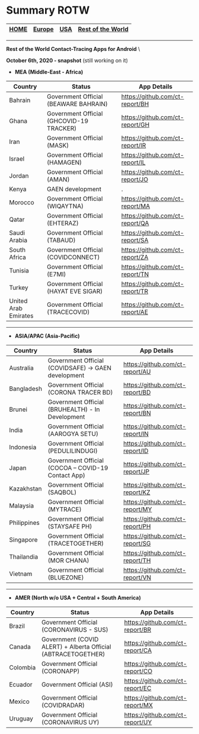 # Summary ROTW

[**HOME**](https://github.com/ct-report/summary) | [Europe](https://github.com/ct-report/summary/blob/master/Europe.md) | [USA](https://github.com/ct-report/summary/blob/master/USA.md) | [Rest of the World](https://github.com/ct-report/summary/blob/master/ROTW.md)
-----|-----|------|-----

-------------------------------------

**Rest of the World Contact-Tracing Apps for Android** \

**October 6th, 2020 - snapshot** (still working on it)

- **MEA (Middle-East - Africa)**

Country | Status | App Details
--------|--------|------------
Bahrain | Government Official (BEAWARE BAHRAIN) | https://github.com/ct-report/BH
Ghana | Government Official (GHCOVID-19 TRACKER) | https://github.com/ct-report/GH
Iran | Government Official (MASK) | https://github.com/ct-report/IR
Israel | Government Official (HAMAGEN) | https://github.com/ct-report/IL
Jordan | Government Official (AMAN) | https://github.com/ct-report/JO
Kenya | GAEN development | .
Morocco | Government Official (WIQAYTNA) | https://github.com/ct-report/MA
Qatar | Government Official (EHTERAZ) | https://github.com/ct-report/QA
Saudi Arabia | Government Official (TABAUD) | https://github.com/ct-report/SA
South Africa | Government Official (COVIDCONNECT) | https://github.com/ct-report/ZA
Tunisia | Government Official (E7MI) | https://github.com/ct-report/TN
Turkey | Government Official (HAYAT EVE SIGAR) | https://github.com/ct-report/TR
United Arab Emirates | Government Official (TRACECOVID) | https://github.com/ct-report/AE

-------------------------------------

- **ASIA/APAC (Asia-Pacific)**

Country | Status | App Details
--------|--------|------------
Australia | Government Official (COVIDSAFE) -> GAEN development | https://github.com/ct-report/AU
Bangladesh | Government Official (CORONA TRACER BD) | https://github.com/ct-report/BD
Brunei | Government Official (BRUHEALTH) - In Development | https://github.com/ct-report/BN
India | Government Official (AAROGYA SETU) | https://github.com/ct-report/IN
Indonesia | Government Official (PEDULILINDUGI) | https://github.com/ct-report/ID
Japan | Government Official (COCOA – COVID-19 Contact App) | https://github.com/ct-report/JP
Kazakhstan | Government Official (SAQBOL) | https://github.com/ct-report/KZ
Malaysia | Government Official (MYTRACE) | https://github.com/ct-report/MY
Philippines | Government Official (STAYSAFE PH) | https://github.com/ct-report/PH
Singapore | Government Official (TRACETOGETHER) | https://github.com/ct-report/SG
Thailandia | Government Official (MOR CHANA) | https://github.com/ct-report/TH
Vietnam | Government Official (BLUEZONE) | https://github.com/ct-report/VN

-------------------------------------

- **AMER (North w/o USA + Central + South America)**

Country | Status | App Details
--------|--------|------------
Brazil | Government Official (CORONAVIRUS - SUS) | https://github.com/ct-report/BR
Canada | Government (COVID ALERT) + Alberta Official (ABTRACETOGETHER) | https://github.com/ct-report/CA
Colombia | Government Official (CORONAPP) | https://github.com/ct-report/CO
Ecuador | Government Official (ASI) | https://github.com/ct-report/EC
Mexico | Government Official (COVIDRADAR) | https://github.com/ct-report/MX
Uruguay | Government Official (CORONAVIRUS UY) | https://github.com/ct-report/UY
